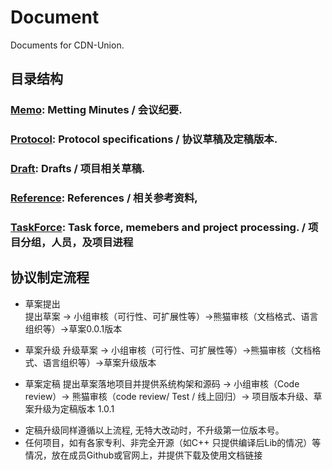 # Document
Documents for CDN-Union.

## 目录结构
### [Memo](Memo): Metting Minutes / 会议纪要.
### [Protocol](Protocol): Protocol specifications / 协议草稿及定稿版本.
### [Draft](Draft): Drafts / 项目相关草稿.
### [Reference](Reference): References / 相关参考资料,
### [TaskForce](TaskForce): Task force, memebers and project processing. / 项目分组，人员，及项目进程

## 协议制定流程
- 草案提出    
提出草案 -> 小组审核（可行性、可扩展性等）->熊猫审核（文档格式、语言组织等）->草案0.0.1版本

- 草案升级 
升级草案 -> 小组审核（可行性、可扩展性等）->熊猫审核（文档格式、语言组织等）->草案升级版本

- 草案定稿 
提出草案落地项目并提供系统构架和源码 -> 小组审核（Code review）-> 熊猫审核（code review/ Test / 线上回归）-> 项目版本升级、草案升级为定稿版本 1.0.1
* 定稿升级同样遵循以上流程, 无特大改动时，不升级第一位版本号。
* 任何项目，如有各家专利、非完全开源（如C++ 只提供编译后Lib的情况）等情况，放在成员Github或官网上，并提供下载及使用文档链接



